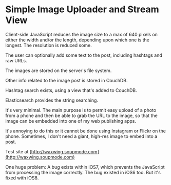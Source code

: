 
# Simple Image Uploader and Stream View


Client-side JavaScript reduces the image size to a max of 640 pixels on either the width and/or the length, depending upon which one is the longest. The resolution is reduced some.

The user can optionally add some text to the post, including hashtags and raw URLs.

The images are stored on the server's file system.

Other info related to the image post is stored in CouchDB.

Hashtag search exists, using a view that's added to CouchDB.

Elasticsearch provides the string searching.

It's very minimal. The main purpose is to permit easy upload of a photo from a phone and then be able to grab the URL to the image, so that the image can be embedded into one of my web publishing apps.

It's annoying to do this or it cannot be done using Instagram or Flickr on the phone. Sometimes, I don't need a giant, high-res image to embed into a post.

Test site at [http://waxwing.soupmode.com](http://waxwing.soupmode.com)

One huge problem: A bug exists within iOS7, which prevents the JavaScript from processing the image correctly. The bug existed in iOS6 too. But it's fixed with iOS8.


